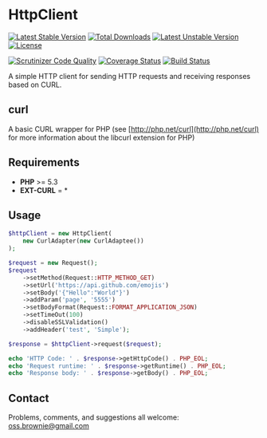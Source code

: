 HttpClient
==========

[![Latest Stable Version](https://poser.pugx.org/ossbrownie/http-client/v/stable)](https://packagist.org/packages/ossbrownie/http-client)
[![Total Downloads](https://poser.pugx.org/ossbrownie/http-client/downloads)](https://packagist.org/packages/ossbrownie/http-client)
[![Latest Unstable Version](https://poser.pugx.org/ossbrownie/http-client/v/unstable)](https://packagist.org/packages/ossbrownie/http-client)
[![License](https://poser.pugx.org/ossbrownie/http-client/license)](https://packagist.org/packages/ossbrownie/http-client)

[![Scrutinizer Code Quality](https://scrutinizer-ci.com/g/ossbrownie/http-client/badges/quality-score.png?b=master)](https://scrutinizer-ci.com/g/ossbrownie/http-client/?branch=master)
[![Coverage Status](https://coveralls.io/repos/github/ossbrownie/http-client/badge.svg?branch=master)](https://coveralls.io/github/ossbrownie/http-client?branch=master)
[![Build Status](https://travis-ci.org/ossbrownie/http-client.svg?branch=master)](https://travis-ci.org/ossbrownie/http-client)

A simple HTTP client for sending HTTP requests and receiving responses based on CURL.

## curl
A basic CURL wrapper for PHP (see [http://php.net/curl](http://php.net/curl) for more information about the libcurl extension for PHP)

## Requirements
- **PHP** >= 5.3
- **EXT-CURL** = *

## Usage
```php
$httpClient = new HttpClient(
    new CurlAdapter(new CurlAdaptee())
);

$request = new Request();
$request
    ->setMethod(Request::HTTP_METHOD_GET)
    ->setUrl('https://api.github.com/emojis')
    ->setBody('{"Hello":"World"}')
    ->addParam('page', '5555')
    ->setBodyFormat(Request::FORMAT_APPLICATION_JSON)
    ->setTimeOut(100)
    ->disableSSLValidation()
    ->addHeader('test', 'Simple');

$response = $httpClient->request($request);

echo 'HTTP Code: ' . $response->getHttpCode() . PHP_EOL;
echo 'Request runtime: ' . $response->getRuntime() . PHP_EOL;
echo 'Response body: ' . $response->getBody() . PHP_EOL;
```

## Contact

Problems, comments, and suggestions all welcome: [oss.brownie@gmail.com](mailto:oss.brownie@gmail.com)
